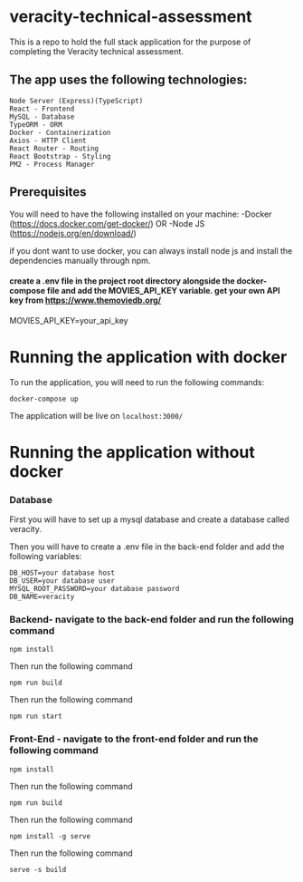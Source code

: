 # veracity-technical-assessment

This is a repo to hold the full stack application for the purpose of completing the Veracity technical assessment.

##  The app uses the following technologies:
    Node Server (Express)(TypeScript) 
    React - Frontend
    MySQL - Database
    TypeORM - ORM
    Docker - Containerization
    Axios - HTTP Client
    React Router - Routing
    React Bootstrap - Styling
    PM2 - Process Manager

## Prerequisites

You will need to have the following installed on your machine:
-Docker (https://docs.docker.com/get-docker/)
OR
-Node JS (https://nodejs.org/en/download/)

if you dont want to use docker, you can always install node js and install the dependencies manually through npm.

#### create a .env file in the project root directory alongside the docker-compose file and add the MOVIES_API_KEY variable. get your own API key from https://www.themoviedb.org/

MOVIES_API_KEY=your_api_key

# Running the application with docker

To run the application, you will need to run the following commands:

```console
docker-compose up

```
The application will be live on `localhost:3000/`


# Running the application without docker

### Database

First you will have to set up a mysql database and create a database called veracity.

Then you will have to create a .env file in the back-end folder and add the following variables:

```console
DB_HOST=your database host
DB_USER=your database user
MYSQL_ROOT_PASSWORD=your database password
DB_NAME=veracity
```

### Backend- navigate to the back-end folder and run the following command

```console
npm install
```

Then run the following command

```console
npm run build
  ```
Then run the following command

```console
npm run start
  ```

### Front-End - navigate to the front-end folder and run the following command

```console
npm install
  ```

Then run the following command

```console
npm run build
  ```

Then run the following command

```console
npm install -g serve
  ```

Then run the following command

```console
serve -s build
```


